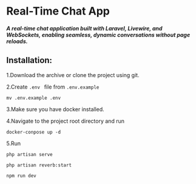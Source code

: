# Real-Time Chat App

##### A real-time chat application built with Laravel, Livewire, and WebSockets, enabling seamless, dynamic conversations without page reloads.

## Installation:
1.Download the archive or clone the project using git.

2.Create `.env ` file from `.env.example`
```
mv .env.example .env
```

3.Make sure you have docker installed.

4.Navigate to the project root directory and run
```
docker-conpose up -d
```
5.Run
```
php artisan serve
```

```
php artisan reverb:start
```

```
npm run dev
```
